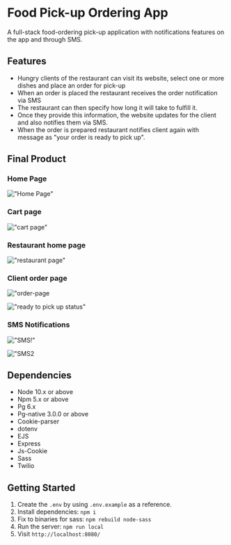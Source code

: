 # Food Pick-up Ordering App

A full-stack food-ordering pick-up application with notifications features on the app and through SMS.

## Features
- Hungry clients of the  restaurant can visit its website, select one or more dishes and place an order for pick-up
- When an order is placed the restaurant receives the order notification via SMS 
- The restaurant can then specify how long it will take to fulfill it.
- Once they provide this information, the website updates for the client and also notifies them via SMS.
- When the order is prepared  restaurant notifies client again with message as "your order is ready to pick up".


## Final Product

### Home Page
!["Home Page"](https://github.com/Allenzzp/lightEats/blob/main/docs/home-page.png)

### Cart page
!["cart page"](https://github.com/Allenzzp/lightEats/blob/main/docs/cart.png)


### Restaurant home page
!["restaurant page"](https://github.com/Allenzzp/lightEats/blob/main/docs/restaurent.png)


### Client order page
!["order-page](https://github.com/Allenzzp/lightEats/blob/main/docs/orderStatus.png)


!["ready to pick up status"](https://github.com/Allenzzp/lightEats/blob/main/docs/readytopickup.png)



### SMS Notifications
!["SMS!"](https://github.com/Allenzzp/lightEats/blob/main/docs/SMS1.png)

!["SMS2](https://github.com/Allenzzp/lightEats/blob/main/docs/SMS2.png)


## Dependencies
- Node 10.x or above
- Npm 5.x or above
- Pg 6.x
- Pg-native 3.0.0 or above
- Cookie-parser
- dotenv
- EJS
- Express
- Js-Cookie
- Sass
- Twilio

## Getting Started

1. Create the `.env` by using `.env.example` as a reference.
2. Install dependencies: `npm i`
3. Fix to binaries for sass: `npm rebuild node-sass`
4. Run the server: `npm run local`
5. Visit `http://localhost:8080/`


